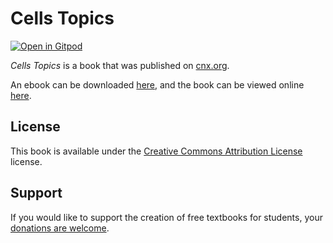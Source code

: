 # Cells Topics

[![Open in Gitpod](https://gitpod.io/button/open-in-gitpod.svg)](https://gitpod.io/from-referrer/)

_Cells Topics_ is a book that was published on [cnx.org](https://cnx.org/).

An ebook can be downloaded [here](https://github.com/cnx-user-books/cnxbook-cells-topics/releases/latest), and the book can be viewed online [here](https://github.com/cnx-user-books/cnxbook-cells-topics/releases/latest).

## License
This book is available under the [Creative Commons Attribution License](./LICENSE) license.

## Support
If you would like to support the creation of free textbooks for students, your [donations are welcome](https://riceconnect.rice.edu/donation/support-openstax-banner).

